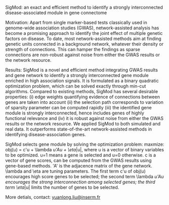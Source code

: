 SigMod: an exact and efficient method to identify a strongly interconnected disease-associated module in gene connectome

Motivation: Apart from single marker-based tests classically used in genome-wide association studies (GWAS), network-assisted analysis has become a promising approach to identify the joint effect of multiple genetic factors on disease. To date, most network-assisted methods aim at finding genetic units connected in a background network, whatever their density or strength of connections. This can hamper the findings as sparse connections are non-robust against noise from either the GWAS results or the network resource.

Results: SigMod is a novel and efficient method integrating GWAS results and gene network to identify a strongly interconnected gene module enriched in high association signals. It is formulated as a binary quadratic optimization problem, which can be solved exactly through min-cut algorithms. Compared to existing methods, SigMod has several desirable properties: (i) edge weights quantifying evidence of connections between genes are taken into account (ii) the selection path corresponds to variation of sparsity parameter can be computed rapidly (iii) the identified gene module is strongly interconnected, hence includes genes of highly functional relevance and (iv) it is robust against noise from either the GWAS results or the network resource. We applied SigMod to both simulated and real data. It outperforms state-of-the-art network-assisted methods in identifying disease-association genes.

SigMod selects gene module by solving the optimization problem: maxmize: obj(u) = c'u + \lambda *u'*A*u + \eta*|u|, where u is a vector of binary variables to be optimized. u=1 means a gene is selected and u=0 otherwise. c is a vector of gene scores, can be computed from the GWAS results using gene-based methods. 'A' is the adjacence matrix of the  gene network. \lambda and \eta are tuning parameters. The first term c'u of obj(u) encourages high score genes to be selected; the second term  \lambda *u'*A*u  encourages the strong interconnection among selected genes; the third term \eta*|u| limits the number of genes to be selected.


More detials, contact: yuanlong.liu@inserm.fr
